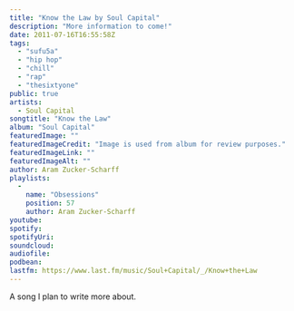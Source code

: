 ```yaml
---
title: "Know the Law by Soul Capital"
description: "More information to come!"
date: 2011-07-16T16:55:58Z
tags:
  - "sufu5a"
  - "hip hop"
  - "chill"
  - "rap"
  - "thesixtyone"
public: true
artists:
  - Soul Capital
songtitle: "Know the Law"
album: "Soul Capital"
featuredImage: ""
featuredImageCredit: "Image is used from album for review purposes."
featuredImageLink: ""
featuredImageAlt: ""
author: Aram Zucker-Scharff
playlists:
  -
    name: "Obsessions"
    position: 57
    author: Aram Zucker-Scharff
youtube: 
spotify: 
spotifyUri: 
soundcloud:
audiofile:
podbean:
lastfm: https://www.last.fm/music/Soul+Capital/_/Know+the+Law
---
```


A song I plan to write more about.
		